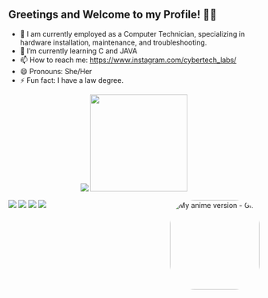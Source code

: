  ## Greetings and Welcome to my Profile! 👋🏻



- 🔭 I am currently employed as a Computer Technician, specializing in hardware installation, maintenance, and troubleshooting.
- 🌱 I’m currently learning C and JAVA 
- 📫 How to reach me: https://www.instagram.com/cybertech_labs/
- 😄 Pronouns: She/Her
- ⚡ Fun fact: I have a law degree.

<p float="left" align="center">
  <img src="https://github-readme-stats.vercel.app/api?username=devlaw-ware&count_private=true&show_icons=true&theme=radical" />
  <img height="195cm" src="https://github-readme-stats.vercel.app/api/top-langs/?username=devlaw-ware&theme=radical&layout=donut" />
</p>

</div>
  <img align="right" alt="My anime version - Gif" height="180" style="border-radius:50px;" src="https://i.picasion.com/pic92/cb367005ec45c151caffb33a0d04c975.gif">
</div>

 
<div> 
  <a href="https://www.youtube.com/@Cybertechlabsbr" target="_blank"><img src="https://img.shields.io/badge/YouTube-FF0000?style=for-the-badge&logo=youtube&logoColor=white" target="_blank"></a>
  <a href="https://www.instagram.com/cybertech_labs/" target="_blank"><img src="https://img.shields.io/badge/-Instagram-%23E4405F?style=for-the-badge&logo=instagram&logoColor=white" target="_blank"></a>
  <a href = "devlaw.viana@gmail.com"><img src="https://img.shields.io/badge/-Gmail-%23333?style=for-the-badge&logo=gmail&logoColor=white" target="_blank"></a>
  <a href="" target="_blank"><img src="https://img.shields.io/badge/-LinkedIn-%230077B5?style=for-the-badge&logo=linkedin&logoColor=white" target="_blank"></a> 
  
</div>


